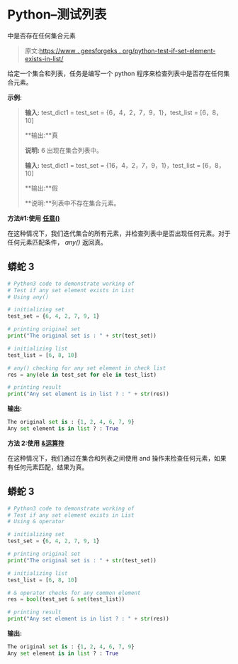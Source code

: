 # Python–测试列表

中是否存在任何集合元素

> 原文:[https://www . geesforgeks . org/python-test-if-set-element-exists-in-list/](https://www.geeksforgeeks.org/python-test-if-any-set-element-exists-in-list/)

给定一个集合和列表，任务是编写一个 python 程序来检查列表中是否存在任何集合元素。

**示例:**

> **输入:** test_dict1 = test_set = {6，4，2，7，9，1}，test_list = [6，8，10]
> 
> **输出:**真
> 
> **说明:** 6 出现在集合列表中。
> 
> **输入:** test_dict1 = test_set = {16，4，2，7，9，1}，test_list = [6，8，10]
> 
> **输出:**假
> 
> **说明:**列表中不存在集合元素。

**方法#1:使用** [**任意()**](https://www.geeksforgeeks.org/python-any-function/)

在这种情况下，我们迭代集合的所有元素，并检查列表中是否出现任何元素。对于任何元素匹配条件， *any()* 返回真。

## 蟒蛇 3

```py
# Python3 code to demonstrate working of
# Test if any set element exists in List
# Using any()

# initializing set
test_set = {6, 4, 2, 7, 9, 1}

# printing original set
print("The original set is : " + str(test_set))

# initializing list
test_list = [6, 8, 10]

# any() checking for any set element in check list
res = any(ele in test_set for ele in test_list)

# printing result
print("Any set element is in list ? : " + str(res))
```

**输出:**

```py
The original set is : {1, 2, 4, 6, 7, 9}
Any set element is in list ? : True
```

**方法 2:使用** [**&运算符**](https://www.geeksforgeeks.org/python-bitwise-operators/)

在这种情况下，我们通过在集合和列表之间使用 and 操作来检查任何元素，如果有任何元素匹配，结果为真。

## 蟒蛇 3

```py
# Python3 code to demonstrate working of
# Test if any set element exists in List
# Using & operator

# initializing set
test_set = {6, 4, 2, 7, 9, 1}

# printing original set
print("The original set is : " + str(test_set))

# initializing list
test_list = [6, 8, 10]

# & operator checks for any common element
res = bool(test_set & set(test_list))

# printing result
print("Any set element is in list ? : " + str(res))
```

**输出:**

```py
The original set is : {1, 2, 4, 6, 7, 9}
Any set element is in list ? : True
```
